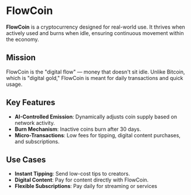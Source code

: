 # FlowCoin

**FlowCoin** is a cryptocurrency designed for real-world use. It thrives when actively used and burns when idle, ensuring continuous movement within the economy.

## Mission
FlowCoin is the "digital flow" — money that doesn't sit idle. Unlike Bitcoin, which is "digital gold," FlowCoin is meant for daily transactions and quick usage.

## Key Features
- **AI-Controlled Emission**: Dynamically adjusts coin supply based on network activity.
- **Burn Mechanism**: Inactive coins burn after 30 days.
- **Micro-Transactions**: Low fees for tipping, digital content purchases, and subscriptions.

## Use Cases
- **Instant Tipping**: Send low-cost tips to creators.
- **Digital Content**: Pay for content directly with FlowCoin.
- **Flexible Subscriptions**: Pay daily for streaming or services
